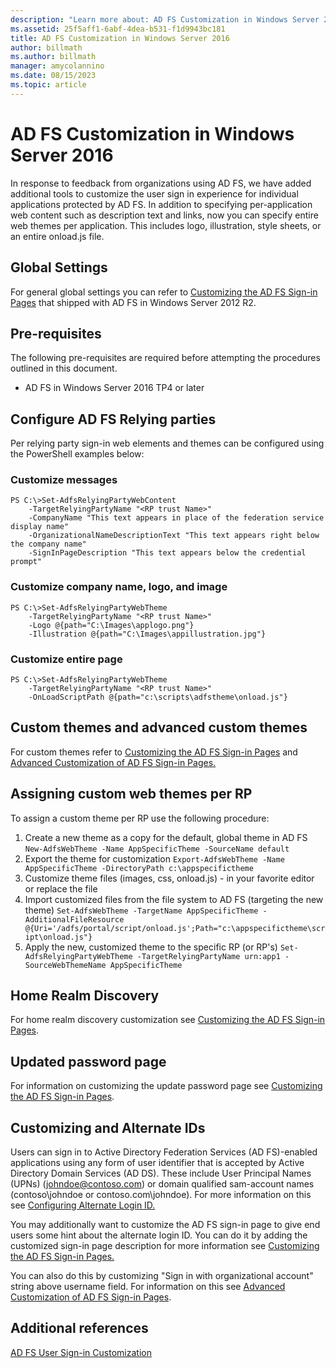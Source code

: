 ```yaml
---
description: "Learn more about: AD FS Customization in Windows Server 2016"
ms.assetid: 25f5aff1-6abf-4dea-b531-f1d9943bc181
title: AD FS Customization in Windows Server 2016
author: billmath
ms.author: billmath
manager: amycolannino
ms.date: 08/15/2023
ms.topic: article
---
```

# AD FS Customization in Windows Server 2016


In response to feedback from organizations using AD FS, we have added additional tools to customize the user sign in experience for individual applications protected by AD FS.
In addition to specifying per-application web content such as description text and links, now you can specify entire web themes per application.  This includes logo, illustration, style sheets, or an entire onload.js file.

## Global Settings
For general global settings you can refer to [Customizing the AD FS Sign-in Pages](/previous-versions/windows/it-pro/windows-server-2012-R2-and-2012/dn280950(v=ws.11)) that shipped with AD FS in Windows Server 2012 R2.

## Pre-requisites
The following pre-requisites are required before attempting the procedures outlined in this document.

-   AD FS in Windows Server 2016 TP4 or later

## Configure AD FS Relying parties
Per relying party sign-in web elements and themes can be configured using the PowerShell examples below:

### Customize messages

```
PS C:\>Set-AdfsRelyingPartyWebContent
    -TargetRelyingPartyName "<RP trust Name>"
    -CompanyName "This text appears in place of the federation service display name"
    -OrganizationalNameDescriptionText "This text appears right below the company name"
    -SignInPageDescription "This text appears below the credential prompt"
```

### Customize company name, logo, and image

```
PS C:\>Set-AdfsRelyingPartyWebTheme
    -TargetRelyingPartyName "<RP trust Name>"
    -Logo @{path="C:\Images\applogo.png"}
    -Illustration @{path="C:\Images\appillustration.jpg"}
```

### Customize entire page

```
PS C:\>Set-AdfsRelyingPartyWebTheme
    -TargetRelyingPartyName "<RP trust Name>"
    -OnLoadScriptPath @{path="c:\scripts\adfstheme\onload.js"}
```

## Custom themes and advanced custom themes

For custom themes refer to [Customizing the AD FS Sign-in Pages](/previous-versions/windows/it-pro/windows-server-2012-R2-and-2012/dn280950(v=ws.11)) and [Advanced Customization of AD FS Sign-in Pages.](/previous-versions/windows/it-pro/windows-server-2012-R2-and-2012/dn636121(v=ws.11))

## Assigning custom web themes per RP

To assign a custom theme per RP use the following procedure:

1. Create a new theme as a copy for the default, global theme in AD FS
`New-AdfsWebTheme -Name AppSpecificTheme -SourceName default`
2. Export the theme for customization
`Export-AdfsWebTheme -Name AppSpecificTheme -DirectoryPath c:\appspecifictheme`
3. Customize theme files (images, css, onload.js) - in your favorite editor or replace the file
4. Import customized files from the file system to AD FS (targeting the new theme)
`Set-AdfsWebTheme -TargetName AppSpecificTheme -AdditionalFileResource @{Uri='/adfs/portal/script/onload.js';Path="c:\appspecifictheme\script\onload.js"}`
5. Apply the new, customized theme to the specific RP (or RP's)
`Set-AdfsRelyingPartyWebTheme -TargetRelyingPartyName urn:app1 -SourceWebThemeName AppSpecificTheme`

## Home Realm Discovery
For home realm discovery customization see [Customizing the AD FS Sign-in Pages](/previous-versions/windows/it-pro/windows-server-2012-R2-and-2012/dn280950(v=ws.11)).

## Updated password page
For information on customizing the update password page see [Customizing the AD FS Sign-in Pages](/previous-versions/windows/it-pro/windows-server-2012-R2-and-2012/dn280950(v=ws.11)).

## Customizing and Alternate IDs
Users can sign in to Active Directory Federation Services (AD FS)-enabled applications using any form of user identifier that is accepted by Active Directory Domain Services (AD DS). These include User Principal Names (UPNs) (johndoe@contoso.com) or domain qualified sam-account names (contoso\johndoe or contoso.com\johndoe).  For more information on this see [Configuring Alternate Login ID.](Configuring-Alternate-Login-ID.md)

You may additionally want to customize the AD FS sign-in page to give end users some hint about the alternate login ID. You can do it by adding the customized sign-in page description for more information see [Customizing the AD FS Sign-in Pages.](/previous-versions/windows/it-pro/windows-server-2012-R2-and-2012/dn280950(v=ws.11))

You can also do this by customizing "Sign in with organizational account" string above username field.  For information on this see [Advanced Customization of AD FS Sign-in Pages](/previous-versions/windows/it-pro/windows-server-2012-R2-and-2012/dn636121(v=ws.11)).

## Additional references
[AD FS User Sign-in Customization](AD-FS-user-sign-in-customization.md)
